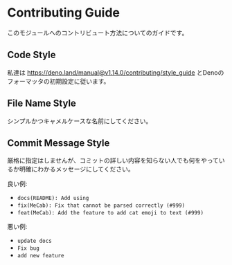 # Contributing Guide

このモジュールへのコントリビュート方法についてのガイドです。

## Code Style

私達は https://deno.land/manual@v1.14.0/contributing/style_guide
とDenoのフォーマッタの初期設定に従います。

## File Name Style

シンプルかつキャメルケースな名前にしてください。

## Commit Message Style

厳格に指定はしませんが、コミットの詳しい内容を知らない人でも何をやっているか明確にわかるメッセージにしてください。

良い例:

- `docs(README): Add using`
- `fix(MeCab): Fix that cannot be parsed correctly (#999)`
- `feat(MeCab): Add the feature to add cat emoji to text (#999)`

悪い例:

- `update docs`
- `Fix bug`
- `add new feature`
